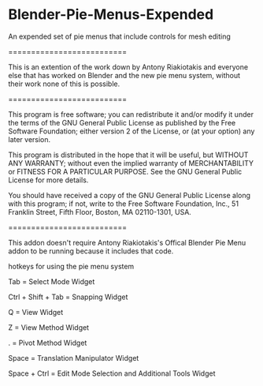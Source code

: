 Blender-Pie-Menus-Expended
==========================

An expended set of pie menus that include controls for mesh editing

==========================

This is an extention of the work down by Antony Riakiotakis and everyone else that has worked 
on Blender and the new pie menu system, without their work none of this is possible.

==========================

This program is free software; you can redistribute it and/or
modify it under the terms of the GNU General Public License
as published by the Free Software Foundation; either version 2
of the License, or (at your option) any later version.

This program is distributed in the hope that it will be useful,
but WITHOUT ANY WARRANTY; without even the implied warranty of
MERCHANTABILITY or FITNESS FOR A PARTICULAR PURPOSE.  See the
GNU General Public License for more details.

You should have received a copy of the GNU General Public License
along with this program; if not, write to the Free Software Foundation,
Inc., 51 Franklin Street, Fifth Floor, Boston, MA 02110-1301, USA.

==========================

This addon doesn't require Antony Riakiotakis's Offical Blender Pie Menu addon to be running because it includes that code.

hotkeys for using the pie menu system

Tab = Select Mode Widget

Ctrl + Shift + Tab = Snapping Widget

Q = View Widget

Z = View Method Widget

. = Pivot Method Widget

Space = Translation Manipulator Widget

Space + Ctrl = Edit Mode Selection and Additional Tools Widget


